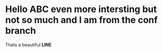 # Hello ABC even more intersting but not so much and I am from the conf branch


Thats a beautiful **LINE**
